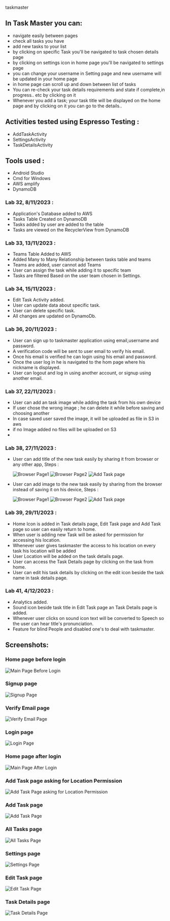  taskmaster

## In Task Master you can:

 - navigate easily between pages
 - check all tasks you have
 - add new tasks to your list
 - by clicking on specific Task you'll be navigated to task chosen details page
 - by clicking on settings icon in home page you'll be navigated to settings page
 - you can change your username in Setting page and new username will be updated in your home page
 - in home page can scroll up and down between list of tasks
 - You can re-check your task details requirements and state if complete,in progress.. etc by clicking on it
 - Whenever you add a task; your task title will be displayed on the home page and by clicking on it you can go to the details..

## Activities tested using Espresso Testing :

- AddTaskActivity
- SettingsActivity
- TaskDetailsActivity

## Tools used :

 - Android Studio
 - Cmd for Windows
 - AWS amplify
 - DynamoDB


### Lab 32, 8/11/2023 :

- Application's Database added to AWS
- Tasks Table Created on DynamoDB
- Tasks added by user are added to the table
- Tasks are viewed on the RecyclerView from DynamoDB

### Lab 33, 13/11/2023 :

- Teams Table Added to AWS
- Added Many to Many Relationship between tasks table and teams
- Teams are added, user cannot add Teams
- User can assign the task while adding it to specific team
- Tasks are filtered Based on the user team chosen in Settings.

### Lab 34, 15/11/2023 :

- Edit Task Activity added.
- User can update data about specific task.
- User can delete specific task.
- All changes are updated on DynamoDb.

### Lab 36, 20/11/2023 :

- User can sign up to taskmaster application using email,username and password.
- A verification code will be sent to user email to verify his email.
- Once his email is verified he can login using his email and password.
- Once the user log in he is navigated to the hom page where his nickname is displayed.
- User can logout and log in using another account, or signup using another email.

### Lab 37, 22/11/2023 :
- User can add an task image while adding the task from his own device
- If user chose the wrong image ; he can delete it while before saving and choosing another
- In case saved user saved the image, it will be uploaded as file in S3 in aws
- if no Image added no files will be uploaded on S3
- 
### Lab 38, 27/11/2023 :

- User can add title of the new task easily by sharing it from browser or any other app, Steps :
  
     ![Browser Page1](screenshots/step1lab38.png)
     ![Browser Page2](screenshots/step2lab38.png)
     ![Add Task page](screenshots/step3addTasklab38.png)
  
- User can add image to the new task easily by sharing from the browser instead of saving it on his device, Steps :

     ![Browser Page1](screenshots/image1lab38.png)
     ![Browser Page2](screenshots/image2lab38.png)
     ![Add Task page](screenshots/image3addTasklab38.png)

### Lab 39, 29/11/2023 :
- Home Icon is added in Task details page, Edit Task page and Add Task page so user can easily return to home.
- When user is adding new Task will be asked for permission for accessing his location.
- Whenever user gives taskmaster the access to his location on every task his location will be added
- User Location will be added on the task details page.
- User can access the Task Details page by clicking on the task from home.
- User can edit his task details by clicking on the edit icon beside the task name in task details page.

### Lab 41, 4/12/2023 :
- Analytics added.
- Sound icon beside task title in Edit Task page an Task Details page is added.
- Whenever user clicks on sound icon text will be converted to Speech so the user can hear title's pronunciation.
- Feature for blind People and disabled one's to deal with taskmaster.


## Screenshots:

### Home page before login
![Main Page Before Login](screenshots/homebeforelogin36.png) 
### Signup page
![Signup Page](screenshots/signup36.png)
### Verify Email page 
![Verify Email Page](screenshots/verify36.png)
### Login page
![Login Page](screenshots/login36.png)
### Home page after login
![Main Page After Login](screenshots/homeafterlogin36.png)
### Add Task page asking for Location Permission
![Add Task Page asking for Location Permission](screenshots/askPermmision.png)
### Add Task page
![Add Task Page](screenshots/addTask39.png)
### All Tasks page
![All Tasks Page](screenshots/sc2.png)
### Settings page
![Settings Page](screenshots/settings33.png)
### Edit Task page
![Edit Task Page](screenshots/edit41.png) 
### Task Details page
![Task Details Page](screenshots/taskDetails41.png) 


